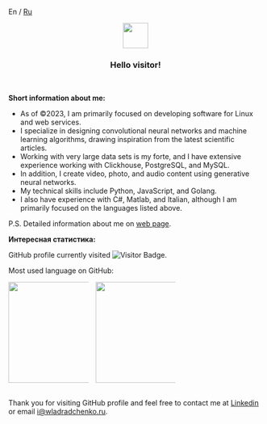 <a>En</a> / <a href="https://github.com/wladradchenko/wladradchenko/blob/main/README.md">Ru</a>

<p align="center">
  <img src="https://media.giphy.com/media/QNhoTVTSLmZIqwkgJU/giphy.gif" width="50px" height="50px">
</p>
<h3 align="center">Hello visitor!</h3>
<br>

__Short information about me:__

- As of ©2023, I am primarily focused on developing software for Linux and web services.
- I specialize in designing convolutional neural networks and machine learning algorithms, drawing inspiration from the latest scientific articles.
- Working with very large data sets is my forte, and I have extensive experience working with Clickhouse, PostgreSQL, and MySQL.
- In addition, I create video, photo, and audio content using generative neural networks.
- My technical skills include Python, JavaScript, and Golang.
- I also have experience with C#, Matlab, and Italian, although I am primarily focused on the languages listed above.

P.S. Detailed information about me on <a href="https://wladradchenko.ru">web page</a>.

__Интересная статистика:__

GitHub profile currently visited <img src="https://visitor-badge.glitch.me/badge?page_id=wladradchenko" alt="Visitor Badge" />.

Most used language on GitHub:

<div align="center" style="columns:3;">
  <img height="200" src="https://github-readme-stats.vercel.app/api/top-langs/?username=wladradchenko&layout=compact&theme=transparent&langs_count=10&hide_border=true" />
  <img width="60" />
  <img height="200" src="https://github-readme-stats.vercel.app/api?username=wladradchenko&show_icons=true&theme=transparent&hide_border=true" />
</div>

<br>
<p>Thank you for visiting GitHub profile and feel free to contact me at <a href="https://tenchat.ru/wladradchenko">Linkedin</a> or email <a href="mailto:i@wladradchenko.ru">i@wladradchenko.ru</a>.</p>


<!--
**wladradchenko/wladradchenko** is a ✨ _special_ ✨ repository because its `README.md` (this file) appears on your GitHub profile.

Here are some ideas to get you started:

- 🔭 I’m currently working on ...
- 🌱 I’m currently learning ...
- 👯 I’m looking to collaborate on ...
- 🤔 I’m looking for help with ...
- 💬 Ask me about ...
- 📫 How to reach me: ...
- 😄 Pronouns: ...
- ⚡ Fun fact: ...
-->

